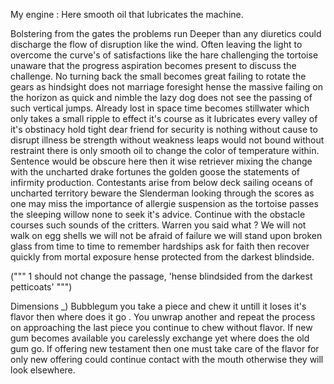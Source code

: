 My engine :
Here smooth oil that lubricates the machine.

Bolstering from the gates the problems run Deeper than any diuretics could discharge the flow of disruption like the wind.
Often leaving the light to overcome the curve's of satisfactions like the hare challenging the tortoise unaware that the progress aspiration becomes present to discuss the challenge.
No turning back the small becomes great failing to rotate the gears as hindsight does not marriage foresight hense the massive failing on the horizon as quick and nimble the lazy dog does not see the passing of such vertical jumps.
Already lost in space time becomes stillwater which only takes a small ripple to effect it's course as it lubricates every valley of it's obstinacy hold tight dear friend for security is nothing without cause to disrupt illness be strength without weakness leaps would not bound without restraint there is only smooth oil to change the color of temperature within.
Sentence would be obscure here then it wise retriever mixing the change with the uncharted drake fortunes the golden goose the statements of infirmity production.
Contestants arise from below deck sailing oceans of uncharted territory beware the Slenderman looking through the scores as one may miss the importance of allergie suspension as the tortoise passes the sleeping willow none to seek it's advice.
Continue with the obstacle courses such sounds of the critters.
Warren you said what ?
We will not walk on egg shells we will not be afraid of failure we will stand upon broken glass from time to time to remember hardships ask for faith then recover quickly from mortal exposure hense protected from the darkest blindside.

(""" 1 should not change the passage, 'hense blindsided from the darkest petticoats' """)

Dimensions _)
Bubblegum you take a piece and chew it untill it loses it's flavor then where does it go .
You unwrap another and repeat the process on approaching the last piece you continue to chew without flavor.
If new gum becomes available you carelessly exchange yet where does the old gum go.
If offering new testament then one must take care of the flavor for only new offering could continue contact with the mouth otherwise they will look elsewhere.
